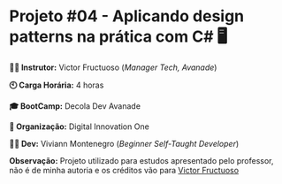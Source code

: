 # Projeto #04 - Aplicando design patterns na prática com C# :desktop_computer:



**:man_teacher: Instrutor:** Victor Fructuoso (_Manager Tech, Avanade_)

**:clock10: Carga Horária:** 4 horas

**:mortar_board: BootCamp:** Decola Dev Avanade

**:school: Organização:** Digital Innovation One

**:woman_student: Dev:** Viviann Montenegro (_Beginner Self-Taught Developer_)

**Observação:** Projeto utilizado para estudos apresentado pelo professor, não é de minha autoria e os créditos vão para [Victor Fructuoso](https://github.com/fructuoso/DesignPatternSamples)